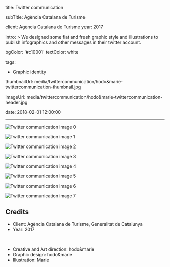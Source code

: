 title: Twitter communication

subTitle: Agència Catalana de Turisme

client: Agència Catalana de Turisme
year: 2017

intro: >
  We designed some flat and fresh graphic style and illustrations to publish infographics and other messages in their twitter account.

bgColor: '#c10001'
textColor: white

tags:
  - Graphic identity

thumbnailUrl: media/twittercommunication/hodo&marie-twittercommunication-thumbnail.jpg

imageUrl: media/twittercommunication/hodo&marie-twittercommunication-header.jpg

date: 2018-02-01 12:00:00



---

<div class="gallery gallery-2">

![Twitter communication image 0](/media/twittercommunication/hodo&marie-twittercommunication-0.png)

![Twitter communication image 1](/media/twittercommunication/hodo&marie-twittercommunication-1.png)
</div>

<div class="gallery gallery-2">

![Twitter communication image 2](/media/twittercommunication/hodo&marie-twittercommunication-2.png)

![Twitter communication image 3](/media/twittercommunication/hodo&marie-twittercommunication-3.png)
</div>

<div class="gallery gallery-2">

![Twitter communication image 4](/media/twittercommunication/hodo&marie-twittercommunication-4.png)

![Twitter communication image 5](/media/twittercommunication/hodo&marie-twittercommunication-5.png)
</div>

<div class="gallery gallery-2">

![Twitter communication image 6](/media/twittercommunication/hodo&marie-twittercommunication-6.png)

![Twitter communication image 7](/media/twittercommunication/hodo&marie-twittercommunication-7.png)
</div>

## Credits

* Client: Agència Catalana de Turisme, Generalitat de Catalunya 
* Year: 2017

<br>

* Creative and Art direction: hodo&marie
* Graphic design: hodo&marie
* Illustration: Marie
